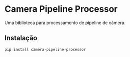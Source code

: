 # Camera Pipeline Processor

Uma biblioteca para processamento de pipeline de câmera.

## Instalação

```bash
pip install camera-pipeline-processor
``` 